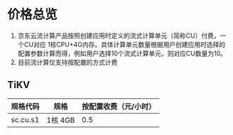 # 价格总览
1. 京东云流计算产品按照创建应用时定义的流式计算单元（简称CU）付费，一个CU对应 1核CPU+4G内存。具体计算单元数量根据用户创建应用时选择的配置参数计算而得，例如用户选择10个流式计算单元，则对应CU数量为10。
2. 目前流计算仅支持按配置的方式计费

## TiKV

|规格代码|规格|按配置收费（元/小时）|
|---|---|---|
|sc.cu.s1|1核 4GB|0.5|
